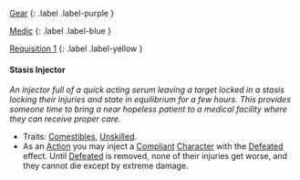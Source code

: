 
[Gear](Game/Gear-List)
{: .label .label-purple }

[Medic](Game/Medic)
{: .label .label-blue }

[Requisition 1](Game/Deployment#Requisition)
{: .label .label-yellow }
#### Stasis Injector
*An injector full of a quick acting serum leaving a target locked in a stasis locking their injuries and state in equilibrium for a few hours. This provides someone time to bring a near hopeless patient to a medical facility where they can receive proper care.*

* Traits: [Comestibles](Game/Core/Gear#Comestibles), [Unskilled](Game/Core/Gear#Unskilled).
* As an [Action](Game/Core/Terminology#Action) you may inject a [Compliant](Game/Core/Terminology#Compliant) [Character](Game/Core/Terminology#Character) with the [Defeated](Game/Core/Effects#Defeated) effect. Until [Defeated](Game/Core/Effects#Defeated) is removed, none of their injuries get worse, and they cannot die except by extreme damage.

